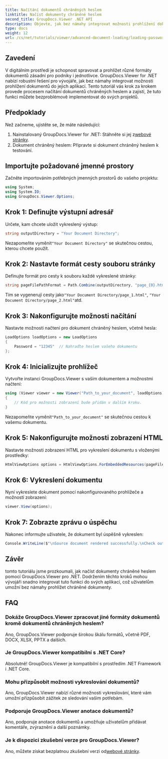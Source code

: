 ```yaml
---
title: Načítání dokumentů chráněných heslem
linktitle: Načíst dokumenty chráněné heslem
second_title: GroupDocs.Viewer .NET API
description: Objevte, jak bez námahy integrovat možnosti prohlížení dokumentů do vašich aplikací .NET pomocí GroupDocs.Viewer. Tento tutoriál poskytuje komplexního průvodce krok za krokem.
type: docs
weight: 12
url: /cs/net/tutorials/viewer/advanced-document-loading/loading-password-protected-document/
---
```

## Zavedení

V digitálním prostředí je schopnost spravovat a prohlížet různé formáty dokumentů zásadní pro podniky i jednotlivce. GroupDocs.Viewer for .NET nabízí robustní řešení pro vývojáře, jak bez námahy integrovat možnosti prohlížení dokumentů do jejich aplikací. Tento tutoriál vás krok za krokem provede procesem načítání dokumentů chráněných heslem a zajistí, že tuto funkci můžete bezproblémově implementovat do svých projektů.

## Předpoklady

Než začneme, ujistěte se, že máte následující:

1.  Nainstalovaný GroupDocs.Viewer for .NET: Stáhněte si jej z[webové stránky](https://releases.groupdocs.com/viewer/net/).
2. Dokument chráněný heslem: Připravte si dokument chráněný heslem k testování.

## Importujte požadované jmenné prostory

Začněte importováním potřebných jmenných prostorů do vašeho projektu:

```csharp
using System;
using System.IO;
using GroupDocs.Viewer.Options;
```

## Krok 1: Definujte výstupní adresář

Určete, kam chcete uložit vykreslený výstup:

```csharp
string outputDirectory = "Your Document Directory";
```
 Nezapomeňte vyměnit`"Your Document Directory"` se skutečnou cestou, kterou chcete použít.

## Krok 2: Nastavte formát cesty souboru stránky

Definujte formát pro cesty k souboru každé vykreslené stránky:

```csharp
string pageFilePathFormat = Path.Combine(outputDirectory, "page_{0}.html");
```

 Tím se vygenerují cesty jako`"Your Document Directory/page_1.html"`, `"Your Document Directory/page_2.html"`atd.

## Krok 3: Nakonfigurujte možnosti načítání

Nastavte možnosti načtení pro dokument chráněný heslem, včetně hesla:

```csharp
LoadOptions loadOptions = new LoadOptions
{
    Password = "12345"  // Nahraďte heslem vašeho dokumentu
};
```

## Krok 4: Inicializujte prohlížeč

Vytvořte instanci GroupDocs.Viewer s vaším dokumentem a možnostmi načtení:

```csharp
using (Viewer viewer = new Viewer("Path_to_your_document", loadOptions))
{
    // Kód pro možnosti zobrazení bude přidán v dalším kroku.
}
```
 Nezapomeňte vyměnit`"Path_to_your_document"` se skutečnou cestou k vašemu dokumentu.

## Krok 5: Nakonfigurujte možnosti zobrazení HTML

Nastavte možnosti zobrazení HTML pro vykreslení dokumentu s vloženými prostředky:

```csharp
HtmlViewOptions options = HtmlViewOptions.ForEmbeddedResources(pageFilePathFormat);
```

## Krok 6: Vykreslení dokumentu

Nyní vykreslete dokument pomocí nakonfigurovaného prohlížeče a možností zobrazení:

```csharp
viewer.View(options);
```

## Krok 7: Zobrazte zprávu o úspěchu

Nakonec informujte uživatele, že dokument byl úspěšně vykreslen:

```csharp
Console.WriteLine($"\nSource document rendered successfully.\nCheck output in {outputDirectory}.");
```

## Závěr

tomto tutoriálu jsme prozkoumali, jak načíst dokumenty chráněné heslem pomocí GroupDocs.Viewer pro .NET. Dodržením těchto kroků mohou vývojáři snadno integrovat tuto funkci do svých aplikací, což uživatelům umožní bez námahy prohlížet chráněné dokumenty.

## FAQ

### Dokáže GroupDocs.Viewer zpracovat jiné formáty dokumentů kromě dokumentů chráněných heslem?

Ano, GroupDocs.Viewer podporuje širokou škálu formátů, včetně PDF, DOCX, XLSX, PPTX a dalších.

### Je GroupDocs.Viewer kompatibilní s .NET Core?

Absolutně! GroupDocs.Viewer je kompatibilní s prostředím .NET Framework i .NET Core.

### Mohu přizpůsobit možnosti vykreslování dokumentů?

Ano, GroupDocs.Viewer nabízí různé možnosti vykreslování, které vám umožní přizpůsobit zážitek ze sledování vašim potřebám.

### Podporuje GroupDocs.Viewer anotace dokumentů?

Ano, podporuje anotace dokumentů a umožňuje uživatelům přidávat komentáře, zvýraznění a další poznámky.

### Je k dispozici zkušební verze pro GroupDocs.Viewer?

 Ano, můžete získat bezplatnou zkušební verzi od[webové stránky](https://releases.groupdocs.com/).